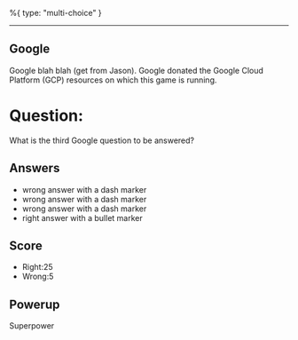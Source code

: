 %{
 type: "multi-choice"
}

---
## Google
Google blah blah (get from Jason).
Google donated the Google Cloud Platform (GCP) resources
on which this game is running.

# Question:
What is the third Google question to be answered?

## Answers
- wrong answer with a dash marker
- wrong answer with a dash marker
- wrong answer with a dash marker
- right answer with a bullet marker

## Score
- Right:25
- Wrong:5

## Powerup
Superpower

